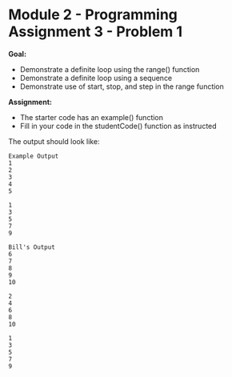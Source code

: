#  Module 2 - Programming Assignment 3 - Problem 1

**Goal:** 
- Demonstrate a definite loop using the range() function
- Demonstrate a definite loop using a sequence
- Demonstrate use of start, stop, and step in the range function

**Assignment:**  
- The starter code has an example() function
- Fill in your code in the studentCode() function as instructed

The output should look like:

```
Example Output
1
2
3
4
5

1
3
5
7
9

Bill's Output
6
7
8
9
10

2
4
6
8
10

1
3
5
7
9
```